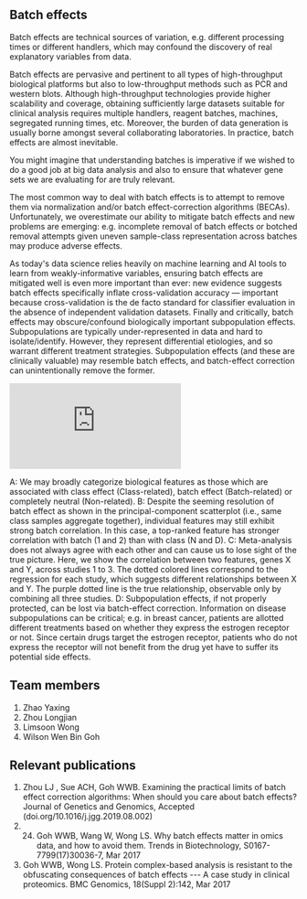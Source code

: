 ## Batch effects
Batch effects are technical sources of variation, e.g. different processing times or different handlers, which may confound the discovery of real explanatory variables from data.

Batch effects are pervasive and pertinent to all types of high-throughput biological platforms but also to low-throughput methods such as PCR and western blots.  Although high-throughput technologies provide higher scalability and coverage, obtaining sufficiently large datasets suitable for clinical analysis requires multiple handlers, reagent batches, machines, segregated running times, etc. Moreover, the burden of data generation is usually borne amongst several collaborating laboratories. In practice, batch effects are almost inevitable.

You might imagine that understanding batches is imperative if we wished to do a good job at big data analysis and also to ensure that whatever gene sets we are evaluating for are truly relevant.

The most common way to deal with batch effects is to attempt to remove them via normalization and/or batch effect-correction algorithms (BECAs). Unfortunately, we overestimate our ability to mitigate batch effects and new problems are emerging: e.g.  incomplete removal of batch effects or botched removal attempts given uneven sample-class representation across batches may produce adverse effects. 

As today's data science relies heavily on machine learning and AI tools to learn from weakly-informative variables, ensuring batch effects are mitigated well is even more important than ever: new evidence suggests batch effects specifically inflate cross-validation accuracy — important because cross-validation is the de facto standard for classifier evaluation in the absence of independent validation datasets. Finally and critically, batch effects may obscure/confound biologically important subpopulation effects. Subpopulations are typically under-represented in data and hard to isolate/identify. However, they represent differential etiologies, and so warrant different treatment strategies. Subpopulation effects (and these are clinically valuable) may resemble batch effects, and batch-effect correction can unintentionally remove the former.


![Fig 1](https://gohwils.github.io/biodatascience/images/Batch_Fig_1.pdf)


A: We may broadly categorize biological features as those which are associated with class effect (Class-related), batch effect (Batch-related) or completely neutral (Non-related). B: Despite the seeming resolution of batch effect as shown in the principal-component scatterplot (i.e., same class samples aggregate together), individual features may still exhibit strong batch correlation. In this case, a top-ranked feature has stronger correlation with batch (1 and 2) than with class (N and D). C: Meta-analysis does not always agree with each other and can cause us to lose sight of the true picture. Here, we show the correlation between two features, genes X and Y, across studies 1 to 3. The dotted colored lines correspond to the regression for each study, which suggests different relationships between X and Y. The purple dotted line is the true relationship, observable only by combining all three studies. D: Subpopulation effects, if not properly protected, can be lost via batch-effect correction. Information on disease subpopulations can be critical; e.g. in breast cancer, patients are allotted different treatments based on whether they express the estrogen receptor or not. Since certain drugs target the estrogen receptor, patients who do not express the receptor will not benefit from the drug yet have to suffer its potential side effects.

## Team members
1. Zhao Yaxing
2. Zhou Longjian
3. Limsoon Wong
4. Wilson Wen Bin Goh

## Relevant publications
1. Zhou LJ , Sue ACH, Goh WWB. Examining the practical limits of batch effect correction algorithms: When should you care about batch effects? Journal of Genetics and Genomics, Accepted (doi.org/10.1016/j.jgg.2019.08.002)
2. 24.	Goh WWB, Wang W, Wong LS. Why batch effects matter in omics data, and how to avoid them. Trends in Biotechnology, S0167-7799(17)30036-7, Mar 2017
25.	Goh WWB, Wong LS. Protein complex-based analysis is resistant to the obfuscating consequences of batch effects --- A case study in clinical proteomics. BMC Genomics, 18(Suppl 2):142, Mar 2017


